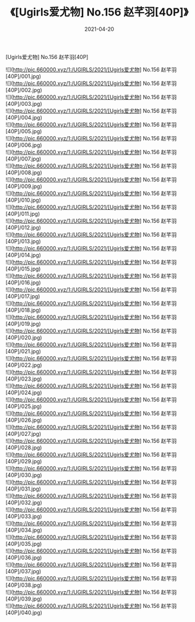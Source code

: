 ﻿---
layout: post
title:  《[Ugirls爱尤物] No.156 赵芊羽[40P]》
date:   2021-04-20
img: http://pic.660000.xyz/1:/UGIRLS/2021/[Ugirls爱尤物] No.156 赵芊羽[40P]/000.jpg
categories: [美女, 清纯, 唯美]
---

[Ugirls爱尤物] No.156 赵芊羽[40P]

  ![](http://pic.660000.xyz/1:/UGIRLS/2021/[Ugirls爱尤物] No.156 赵芊羽[40P]/001.jpg) <br> ![](http://pic.660000.xyz/1:/UGIRLS/2021/[Ugirls爱尤物] No.156 赵芊羽[40P]/002.jpg) <br> ![](http://pic.660000.xyz/1:/UGIRLS/2021/[Ugirls爱尤物] No.156 赵芊羽[40P]/003.jpg) <br> ![](http://pic.660000.xyz/1:/UGIRLS/2021/[Ugirls爱尤物] No.156 赵芊羽[40P]/004.jpg) <br> ![](http://pic.660000.xyz/1:/UGIRLS/2021/[Ugirls爱尤物] No.156 赵芊羽[40P]/005.jpg) <br> ![](http://pic.660000.xyz/1:/UGIRLS/2021/[Ugirls爱尤物] No.156 赵芊羽[40P]/006.jpg) <br> ![](http://pic.660000.xyz/1:/UGIRLS/2021/[Ugirls爱尤物] No.156 赵芊羽[40P]/007.jpg) <br> ![](http://pic.660000.xyz/1:/UGIRLS/2021/[Ugirls爱尤物] No.156 赵芊羽[40P]/008.jpg) <br> ![](http://pic.660000.xyz/1:/UGIRLS/2021/[Ugirls爱尤物] No.156 赵芊羽[40P]/009.jpg) <br> ![](http://pic.660000.xyz/1:/UGIRLS/2021/[Ugirls爱尤物] No.156 赵芊羽[40P]/010.jpg) <br> ![](http://pic.660000.xyz/1:/UGIRLS/2021/[Ugirls爱尤物] No.156 赵芊羽[40P]/011.jpg) <br> ![](http://pic.660000.xyz/1:/UGIRLS/2021/[Ugirls爱尤物] No.156 赵芊羽[40P]/012.jpg) <br> ![](http://pic.660000.xyz/1:/UGIRLS/2021/[Ugirls爱尤物] No.156 赵芊羽[40P]/013.jpg) <br> ![](http://pic.660000.xyz/1:/UGIRLS/2021/[Ugirls爱尤物] No.156 赵芊羽[40P]/014.jpg) <br> ![](http://pic.660000.xyz/1:/UGIRLS/2021/[Ugirls爱尤物] No.156 赵芊羽[40P]/015.jpg) <br> ![](http://pic.660000.xyz/1:/UGIRLS/2021/[Ugirls爱尤物] No.156 赵芊羽[40P]/016.jpg) <br> ![](http://pic.660000.xyz/1:/UGIRLS/2021/[Ugirls爱尤物] No.156 赵芊羽[40P]/017.jpg) <br> ![](http://pic.660000.xyz/1:/UGIRLS/2021/[Ugirls爱尤物] No.156 赵芊羽[40P]/018.jpg) <br> ![](http://pic.660000.xyz/1:/UGIRLS/2021/[Ugirls爱尤物] No.156 赵芊羽[40P]/019.jpg) <br> ![](http://pic.660000.xyz/1:/UGIRLS/2021/[Ugirls爱尤物] No.156 赵芊羽[40P]/020.jpg) <br> ![](http://pic.660000.xyz/1:/UGIRLS/2021/[Ugirls爱尤物] No.156 赵芊羽[40P]/021.jpg) <br> ![](http://pic.660000.xyz/1:/UGIRLS/2021/[Ugirls爱尤物] No.156 赵芊羽[40P]/022.jpg) <br> ![](http://pic.660000.xyz/1:/UGIRLS/2021/[Ugirls爱尤物] No.156 赵芊羽[40P]/023.jpg) <br> ![](http://pic.660000.xyz/1:/UGIRLS/2021/[Ugirls爱尤物] No.156 赵芊羽[40P]/024.jpg) <br> ![](http://pic.660000.xyz/1:/UGIRLS/2021/[Ugirls爱尤物] No.156 赵芊羽[40P]/025.jpg) <br> ![](http://pic.660000.xyz/1:/UGIRLS/2021/[Ugirls爱尤物] No.156 赵芊羽[40P]/026.jpg) <br> ![](http://pic.660000.xyz/1:/UGIRLS/2021/[Ugirls爱尤物] No.156 赵芊羽[40P]/027.jpg) <br> ![](http://pic.660000.xyz/1:/UGIRLS/2021/[Ugirls爱尤物] No.156 赵芊羽[40P]/028.jpg) <br> ![](http://pic.660000.xyz/1:/UGIRLS/2021/[Ugirls爱尤物] No.156 赵芊羽[40P]/029.jpg) <br> ![](http://pic.660000.xyz/1:/UGIRLS/2021/[Ugirls爱尤物] No.156 赵芊羽[40P]/030.jpg) <br> ![](http://pic.660000.xyz/1:/UGIRLS/2021/[Ugirls爱尤物] No.156 赵芊羽[40P]/031.jpg) <br> ![](http://pic.660000.xyz/1:/UGIRLS/2021/[Ugirls爱尤物] No.156 赵芊羽[40P]/032.jpg) <br> ![](http://pic.660000.xyz/1:/UGIRLS/2021/[Ugirls爱尤物] No.156 赵芊羽[40P]/033.jpg) <br> ![](http://pic.660000.xyz/1:/UGIRLS/2021/[Ugirls爱尤物] No.156 赵芊羽[40P]/034.jpg) <br> ![](http://pic.660000.xyz/1:/UGIRLS/2021/[Ugirls爱尤物] No.156 赵芊羽[40P]/035.jpg) <br> ![](http://pic.660000.xyz/1:/UGIRLS/2021/[Ugirls爱尤物] No.156 赵芊羽[40P]/036.jpg) <br> ![](http://pic.660000.xyz/1:/UGIRLS/2021/[Ugirls爱尤物] No.156 赵芊羽[40P]/037.jpg) <br> ![](http://pic.660000.xyz/1:/UGIRLS/2021/[Ugirls爱尤物] No.156 赵芊羽[40P]/038.jpg) <br> ![](http://pic.660000.xyz/1:/UGIRLS/2021/[Ugirls爱尤物] No.156 赵芊羽[40P]/039.jpg) <br> ![](http://pic.660000.xyz/1:/UGIRLS/2021/[Ugirls爱尤物] No.156 赵芊羽[40P]/040.jpg) <br>